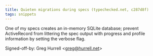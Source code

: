 ```yaml
---
title: Quieten migrations during specs (typechecked.net, c287d8f)
tags: snippets
---
```


One of my specs creates an in-memory SQLite database; prevent ActiveRecord from littering the spec output with progress and profile information by setting the verbose flag.

Signed-off-by: Greg Hurrell &lt;greg@hurrell.net&gt;
